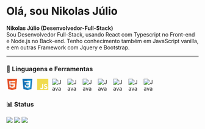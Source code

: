 # Olá, sou Nikolas Júlio

**Nikolas Júlio (Desenvolvedor-Full-Stack)**
<br>
Sou Desenvolvedor Full-Stack, usando React com Typescript no Front-end e Node.js no Back-end. Tenho conhecimento também em JavaScript vanilla, e em outras Framework com Jquery e Bootstrap.

---

### 🤖 Linguagens e Ferramentas

<img align="left" alt="Java" width="30px" style="padding-right:10px;" src="https://raw.githubusercontent.com/devicons/devicon/master/icons/html5/html5-original.svg">
  <img align="left" alt="Java" width="30px" style="padding-right:10px;" src="https://raw.githubusercontent.com/devicons/devicon/master/icons/css3/css3-original.svg">
   <img align="left" alt="Java" width="30px" style="padding-right:10px;" src="https://raw.githubusercontent.com/devicons/devicon/master/icons/javascript/javascript-plain.svg">
   <img align="left" alt="Java" width="30px" style="padding-right:10px;" src="https://cdn.jsdelivr.net/gh/devicons/devicon/icons/jquery/jquery-plain-wordmark.svg">
   <img align="left" alt="Java" width="30px" style="padding-right:10px;" src="https://cdn.jsdelivr.net/gh/devicons/devicon/icons/bootstrap/bootstrap-original.svg">
   <img align="left" alt="Java" width="30px" style="padding-right:10px;" width="40" src="https://cdn.jsdelivr.net/gh/devicons/devicon/icons/react/react-original.svg">
   <img align="left" alt="Java" width="30px" style="padding-right:10px;" src="https://cdn.jsdelivr.net/gh/devicons/devicon/icons/nodejs/nodejs-plain-wordmark.svg">
   <img align="left" alt="Java" width="30px" style="padding-right:10px;" src="https://cdn.jsdelivr.net/gh/devicons/devicon/icons/firebase/firebase-plain.svg">
   <img align="left" alt="Java" width="30px" style="padding-right:10px;" width="40" src="https://cdn.jsdelivr.net/gh/devicons/devicon/icons/redux/redux-original.svg">
   <img align="left" alt="Java" width="30px" style="padding-right:10px;" width="40" src="https://cdn.jsdelivr.net/gh/devicons/devicon/icons/typescript/typescript-original.svg">
   <br/>
          
#

### 📊 Status

  <div>
   <a href="https://www.linkedin.com/in/nikolas-j%C3%BAlio-garcia-de-jesus-764978218/" target="_blank"><img src="https://img.shields.io/badge/-LinkedIn-%230077B5?style=for-the-badge&logo=linkedin&logoColor=white" target="_blank"></a>
   <a href = "mailto:worknikolas2005@gmail.com"><img src="https://img.shields.io/badge/-Gmail-%23333?style=for-the-badge&logo=gmail&logoColor=white" target="_blank"></a>
   <a href="https://twitter.com/nik0lasJulio" target="_blank"><img src="https://img.shields.io/badge/Twitter-1DA1F2?style=for-the-badge&logo=twitter&logoColor=white" target="_blank"></a>
   </div>
   
          
